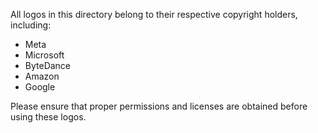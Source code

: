 All logos in this directory belong to their respective copyright holders, including:

- Meta
- Microsoft
- ByteDance
- Amazon
- Google

Please ensure that proper permissions and licenses are obtained before using these logos.